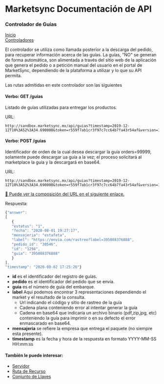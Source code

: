 # Marketsync Documentación de API 
### Controlador de Guías

[Inicio](/)  
[Controladores](/links/controller.html)

El controlador se utiliza como llamada posterior a la descarga del pedido, para recuperar información acerca de las guías. La guías, "NO" se generan de forma automática, son alimentada a través del sitio web de la aplicación que genera el pedido o a petición manual del usuario en el portal de MarketSync, dependiendo de
la plataforma a utilizar y lo que su API permita.

Las rutas admitidas en este controlador son las siguientes

#### Verbo: GET /guias

Listado de guías utilizadas para entregar los productos.

URL:
```HTTP
http://sandbox.marketsync.mx/api/guias?timestamp=2019-12-12T10%3A52%3A34.690000&token=r559f7ab1cr3f97c7cc64b7fa43r54af&version=1.0&orders=1080,1079&signature=5e111544f6d8519780daacf7804b25a9f4d4acb892e7e272b9b4ad1461fc507c
```

#### Verbo: POST /guias

Identificador de orden de la cual desea descargar la guía orders=99999, solamente puede descargar ua guía a la vez;
el proceso solicitará al marketplace la guía y la descargará en base64.

URL:
```HTTP
http://sandbox.marketsync.mx/api/guias?timestamp=2019-12-12T10%3A52%3A34.690000&token=r559f7ab1cr3f97c7cc64b7fa43r54af&version=1.0&orders=1080&signature=5e111544f6d8519780daacf7804b25a9f4d4acb892e7e272b9b4ad1461fc507c
```



[:link: Puede ver la composición del URL en el siguiente enlace.](/links/url.html)

Respuesta:
```javascript
{"answer": 
[
   {
   "estatus": "1", 
   "fecha": "2020-08-01 19:27:17", 
   "mensajeria": "estafeta", 
   "label": "https://envia.com/rastreo?label=395088376888", 
   "pedido_id": "30546", 
   "id": "1294", 
   "guia": "395088376888"
   }
], 
"timestamp": "2020-08-02 17:25:26"}
```

- **id** es el identificador del registro de guías.
- **pedido** es el identificador del pedido que se envía.
- **guia** es el número de guía del embarque.
- **label** Aqui podemos encontrar 3 representaciones dependiendo el market y el resultado de la consulta.
    - Url indicando el código y sitio de rastreo de la guía
    - Cadena plana  conteniendo error al intentar generar la guía
    - Cadena en base64 que indicaría un archivo binario (pdf,zip,jpg, etc) conteniendo la guía para imprimir o en su defecto el error enmascarado en base64. 
- **mensajeria** se refiere la empresa que entrega el paquete (no siempre esta presente).
- **timestamp** es la fecha y hora de la respuesta en formato YYYY-MM-SS HH:mm:ss

#### También le puede interesar:

- [Servidor](/links/server.html)
- [Ruta de Recurso](/links/url.html)
- [Conjunto de Llaves](/links/keys.html)


